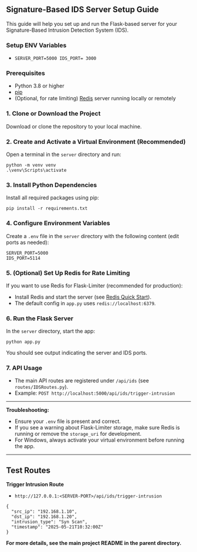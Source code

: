 ## Signature-Based IDS Server Setup Guide

This guide will help you set up and run the Flask-based server for your Signature-Based Intrusion Detection System (IDS).

### Setup ENV Variables

- `
    SERVER_PORT=5000
    IDS_PORT= 3000
`

### Prerequisites

- Python 3.8 or higher
- [pip](https://pip.pypa.io/en/stable/installation/)
- (Optional, for rate limiting) [Redis](https://redis.io/) server running locally or remotely

### 1. Clone or Download the Project

Download or clone the repository to your local machine.

### 2. Create and Activate a Virtual Environment (Recommended)

Open a terminal in the `server` directory and run:

```
python -m venv venv
.\venv\Scripts\activate
```

### 3. Install Python Dependencies

Install all required packages using pip:

```
pip install -r requirements.txt
```

### 4. Configure Environment Variables

Create a `.env` file in the `server` directory with the following content (edit ports as needed):

```
SERVER_PORT=5000
IDS_PORT=5114
```

### 5. (Optional) Set Up Redis for Rate Limiting

If you want to use Redis for Flask-Limiter (recommended for production):
- Install Redis and start the server (see [Redis Quick Start](https://redis.io/docs/getting-started/)).
- The default config in `app.py` uses `redis://localhost:6379`.

### 6. Run the Flask Server

In the `server` directory, start the app:

```
python app.py
```

You should see output indicating the server and IDS ports.

### 7. API Usage

- The main API routes are registered under `/api/ids` (see `routes/IDSRoutes.py`).
- Example: `POST http://localhost:5000/api/ids/trigger-intrusion`

---

**Troubleshooting:**
- Ensure your `.env` file is present and correct.
- If you see a warning about Flask-Limiter storage, make sure Redis is running or remove the `storage_uri` for development.
- For Windows, always activate your virtual environment before running the app.

---


## Test Routes 

**Trigger Intrusion Route**

- `http://127.0.0.1:<SERVER-PORT>/api/ids/trigger-intrusion`

```shell
{
  "src_ip": "192.168.1.10",
  "dst_ip": "192.168.1.20",
  "intrusion_type": "Syn Scan",
  "timestamp": "2025-05-21T10:32:00Z"
}
```



**For more details, see the main project README in the parent directory.**
